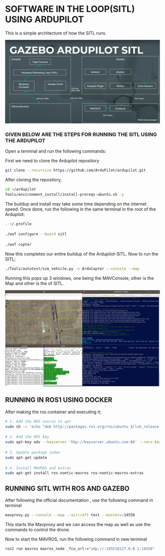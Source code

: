 # SOFTWARE IN THE LOOP(SITL) USING ARDUPILOT

This is a simple architecture of how the SITL runs.

![alt text](sitl_1.png)

### GIVEN BELOW ARE THE STEPS FOR RUNNING THE SITL USING THE ARDUPILOT

Open a terminal and run the following commands:

First we need to clone the Ardupilot repository

```bash 
git clone --recursive https://github.com/ArduPilot/ardupilot.git
```

After cloning the repository, 

```bash
cd ~/ardupilot
Tools/environment_install/install-prereqs-ubuntu.sh -y
```
The buildup and install may take some time depending on the internet speed. Once done, run the following in the same terminal in the root of the Ardupilot:

```bash
. ~/.profile

./waf configure --board sitl

./waf copter
```

Now this completes our entire buildup of the Ardupilot-SITL. Now to run the SITL;

```bash
./Tools/autotest/sim_vehicle.py -v ArduCopter --console --map
```

Running this pops up 3 windows, one being the MAVConsole, other is the Map and other is the of SITL.

![alt text](sitl_running.png)

## RUNNING IN ROS1 USING DOCKER

After making the ros container and executing it;

```bash
# 1. Add the ROS source to apt
sudo sh -c 'echo "deb http://packages.ros.org/ros/ubuntu $(lsb_release -sc) main" > /etc/apt/sources.list.d/ros-latest.list'

# 2. Add the ROS key
sudo apt-key adv --keyserver 'hkp://keyserver.ubuntu.com:80' --recv-key C1CF6E31E6BADE8868B172B4F42ED6FBAB17C654

# 3. Update package index
sudo apt-get update

# 4. Install MAVROS and extras
sudo apt-get install ros-noetic-mavros ros-noetic-mavros-extras

```

## RUNNING SITL WITH ROS AND GAZEBO


After following the official documentation , use the following command in terminal 
```bash
mavproxy.py --console --map --aircraft test --master=:14550
```

This starts the Mavproxy and we can access the map as well as use the commands to control the drone. 

Now to start the MAVROS, run the following command in new terminal

```bash
ros2 run mavros mavros_node _fcu_url:="udp://:14551@127.0.0.1:14550"
```